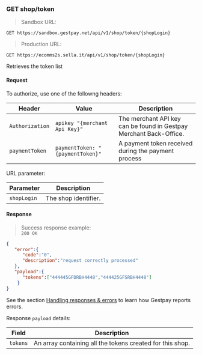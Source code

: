 ### GET shop/token


> Sandbox URL:

```
GET https://sandbox.gestpay.net/api/v1/shop/token/{shopLogin}
```


> Production URL: 

```
GET https://ecomms2s.sella.it/api/v1/shop/token/{shopLogin}
```

 Retrieves the token list
 

#### Request 

To authorize, use one of the followng headers: 

| Header          | Value                         | Description                                                        |
| --------------- | ----------------------------- | ------------------------------------------------------------------ |
| `Authorization` | `apikey "{merchant Api Key}"` | The merchant API key can be found in Gestpay Merchant Back-Office. |
| `paymentToken` | `paymentToken: "{paymentToken}"` | A payment token received during the payment process |


URL parameter: 

| Parameter | Description | 
| --------- | ----------- | 
| `shopLogin` | The shop identifier. | 

#### Response 

> Success response example:<br>
> `200 OK`

```json
{
   "error":{  
      "code":"0",
      "description":"request correctly processed"
   },
   "payload":{    
      "tokens":["444445GFDRBH4448","444425GFSRBH4448"] 
    }
}
```

See the section [Handling responses & errors](#handling-responses-amp-errors) to learn how Gestpay reports errors.

Response `payload` details:


| Field          | Description 
| -------------- | -----------
| `tokens` | An array containing all the tokens created for this shop.
